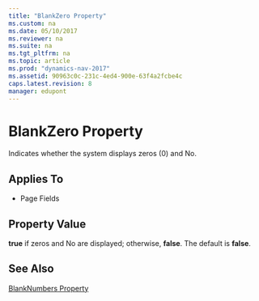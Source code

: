 ```yaml
---
title: "BlankZero Property"
ms.custom: na
ms.date: 05/10/2017
ms.reviewer: na
ms.suite: na
ms.tgt_pltfrm: na
ms.topic: article
ms.prod: "dynamics-nav-2017"
ms.assetid: 90963c0c-231c-4ed4-900e-63f4a2fcbe4c
caps.latest.revision: 8
manager: edupont
---
```

# BlankZero Property
Indicates whether the system displays zeros (0) and No.  
  
## Applies To  
  
-   Page Fields  
  
## Property Value  
 **true** if zeros and No are displayed; otherwise, **false**. The default is **false**.  
  
## See Also  
 [BlankNumbers Property](devenv-blanknumbers-property.md)